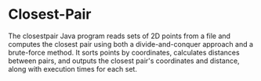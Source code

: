 # Closest-Pair
The closestpair Java program reads sets of 2D points from a file and computes the closest pair using both a divide-and-conquer approach and a brute-force method. It sorts points by coordinates, calculates distances between pairs, and outputs the closest pair's coordinates and distance, along with execution times for each set.
